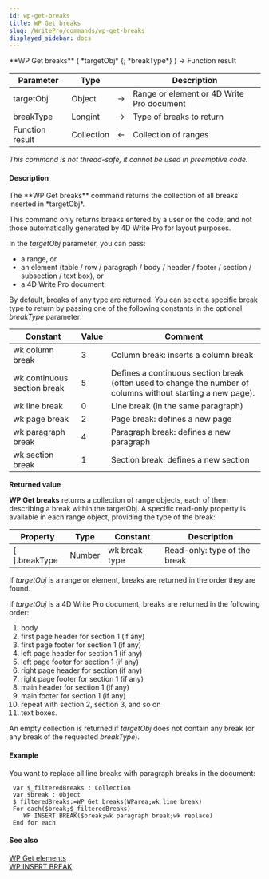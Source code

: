 ```yaml
---
id: wp-get-breaks
title: WP Get breaks
slug: /WritePro/commands/wp-get-breaks
displayed_sidebar: docs
---
```


<!--REF #_command_.WP Get breaks.Syntax-->**WP Get breaks** ( *targetObj* {; *breakType*} ) -> Function result<!-- END REF-->
<!--REF #_command_.WP Get breaks.Params-->
| Parameter | Type |  | Description |
| --- | --- | --- | --- |
| targetObj | Object | &#8594;  | Range or element or 4D Write Pro document |
| breakType | Longint | &#8594;  | Type of breaks to return |
| Function result | Collection | &#8592; | Collection of ranges |

<!-- END REF-->

*This command is not thread-safe, it cannot be used in preemptive code.*


#### Description 

<!--REF #_command_.WP Get breaks.Summary-->The **WP Get breaks** command returns the collection of all breaks inserted in *targetObj*.<!-- END REF-->

This command only returns breaks entered by a user or the code, and not those automatically generated by 4D Write Pro for layout purposes.

In the *targetObj* parameter, you can pass:

* a range, or
* an element (table / row / paragraph / body / header / footer / section / subsection / text box), or
* a 4D Write Pro document

By default, breaks of any type are returned. You can select a specific break type to return by passing one of the following constants in the optional *breakType* parameter:

| Constant                    | Value | Comment                                                                                                      |
| --------------------------- | ----- | ------------------------------------------------------------------------------------------------------------ |
| wk column break             | 3     | Column break: inserts a column break                                                                         |
| wk continuous section break | 5     | Defines a continuous section break (often used to change the number of columns without starting a new page). |
| wk line break               | 0     | Line break (in the same paragraph)                                                                           |
| wk page break               | 2     | Page break: defines a new page                                                                               |
| wk paragraph break          | 4     | Paragraph break: defines a new paragraph                                                                     |
| wk section break            | 1     | Section break: defines a new section                                                                         |

**Returned value**

**WP Get breaks** returns a collection of range objects, each of them describing a break within the targetObj. A specific read-only property is available in each range object, providing the type of the break:

| **Property**    | **Type** | **Constant**  | **Description**              |
| --------------- | -------- | ------------- | ---------------------------- |
| \[ \].breakType | Number   | wk break type | Read-only: type of the break |

If *targetObj* is a range or element, breaks are returned in the order they are found.

If *targetObj* is a 4D Write Pro document, breaks are returned in the following order:

1. body
2. first page header for section 1 (if any)
3. first page footer for section 1 (if any)
4. left page header for section 1 (if any)
5. left page footer for section 1 (if any)
6. right page header for section (if any)
7. right page footer for section 1 (if any)
8. main header for section 1 (if any)
9. main footer for section 1 (if any)
10. repeat with section 2, section 3, and so on
11. text boxes.

An empty collection is returned if *targetObj* does not contain any break (or any break of the requested *breakType*).

#### Example 

You want to replace all line breaks with paragraph breaks in the document:

```4d
 var $_filteredBreaks : Collection
 var $break : Object
 $_filteredBreaks:=WP Get breaks(WParea;wk line break)
 For each($break;$_filteredBreaks)
    WP INSERT BREAK($break;wk paragraph break;wk replace)
 End for each
```

#### See also 

[WP Get elements](wp-get-elements.md)  
[WP INSERT BREAK](wp-insert-break.md)  